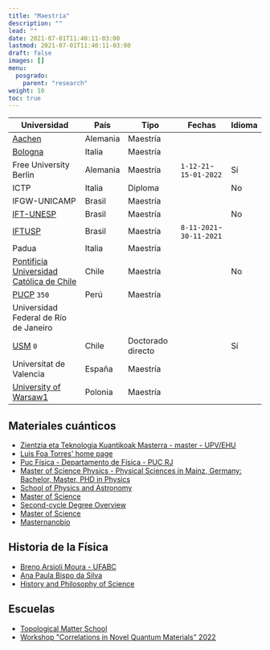 ```yaml
---
title: "Maestría"
description: ""
lead: ""
date: 2021-07-01T11:40:11-03:00
lastmod: 2021-07-01T11:40:11-03:00
draft: false
images: []
menu: 
  posgrado:
    parent: "research"
weight: 10
toc: true
---
```


|Universidad|País|Tipo|Fechas|Idioma|
|-----------|----|----|------|------|
|[Aachen](https://www2.daad.de/deutschland/studienangebote/international-programmes/en/detail/4516/)|Alemania|Maestría|||
|[Bologna](https://corsi.unibo.it/2cycle/Physics)|Italia|Maestría|||
|Free University Berlin|Alemania|Maestría|`1-12-21`-`15-01-2022`|Sí|
|ICTP|Italia|Diploma||No|
|IFGW-UNICAMP|Brasil|Maestría|||
|[IFT-UNESP](https://www.ift.unesp.br/#!/en/post-graduate/enroll/)|Brasil|Maestría||No|
|[IFTUSP](http://portal.if.usp.br/pg/pt-br/node/1304)|Brasil|Maestría|`8-11-2021`-`30-11-2021`||
|Padua|Italia|Maestría|||
|[Pontificia Universidad Católica de Chile](http://fisica.uc.cl/magister-en-fisica.html#sobre-el-mag%C3%ADster)|Chile|Maestría||No|
|[PUCP](https://bit.ly/3GCzVj2) `350`|Perú|Maestría|||
|Universidad Federal de Río de Janeiro|||||
|[USM](http://doctoradofisica.usm.cl/) `0`|Chile|Doctorado directo||Sí|
|Universitat de Valencia|España|Maestría|||
|[University of Warsaw](https://www.fuw.edu.pl/faculty-of-physics-home.html)[1](https://nawa.gov.pl/en/students/foreign-students/the-ignacy-lukasiewicz-scholarship-programme)|Polonia|Maestría|||

## Materiales cuánticos

- [Zientzia eta Teknologia Kuantikoak Masterra - master - UPV/EHU](https://www.ehu.eus/es/web/master/master-ciencia-tecnologia-cuanticas)
- [Luis Foa Torres' home page](https://www.foatorres.com/)
- [Puc Física - Departamento de Física - PUC RJ](https://www.fis.puc-rio.br/en/)
- [Master of Science Physics - Physical Sciences in Mainz, Germany: Bachelor, Master, PHD in Physics](https://physics.uni-mainz.de/en/degrees/master-of-science-in-physics/)
- [School of Physics and Astronomy](https://cse.umn.edu/physics)
- [Master of Science](https://www.physik.fu-berlin.de/en/studium/master/index.html)
- [Second-cycle Degree Overview](http://physics.dfa.unipd.it/index.php?id=143)
- [Master of Science](https://physik.uni-koeln.de/index.php?id=171)
- [Masternanobio](https://www.masternanobio.es/)

## Historia de la Física

- [Breno Arsioli Moura - UFABC](https://www.brenoam.com/)
- [Ana Paula Bispo da Silva](http://www.ghtc.usp.br/apbs-cur.htm)
- [History and Philosophy of Science](https://www.uu.nl/masters/en/history-and-philosophy-science)

## Escuelas

- [Topological Matter School](https://tms-dipc.org/)
- [Workshop "Correlations in Novel Quantum Materials" 2022](https://www.fkf.mpg.de/cnqm2022)
